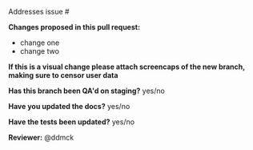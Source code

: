 Addresses issue #

**Changes proposed in this pull request:**
- change one
- change two

**If this is a visual change please attach screencaps of the new branch, making sure to censor user data**

**Has this branch been QA'd on staging?** yes/no

**Have you updated the docs?** yes/no

**Have the tests been updated?** yes/no

**Reviewer:** @ddmck

